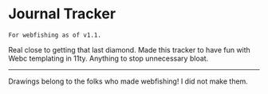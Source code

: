 # Journal Tracker
`For webfishing as of v1.1.`

Real close to getting that last diamond. Made this tracker to have fun with Webc templating in 11ty. Anything to stop unnecessary bloat.


---

Drawings belong to the folks who made webfishing! I did not make them. 
